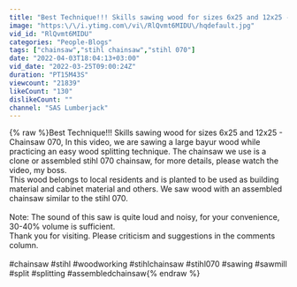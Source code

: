 ```yaml
---
title: "Best Technique!!! Skills sawing wood for sizes 6x25 and 12x25 - Chainsaw 070"
image: "https:\/\/i.ytimg.com\/vi\/RlQvmt6MIDU\/hqdefault.jpg"
vid_id: "RlQvmt6MIDU"
categories: "People-Blogs"
tags: ["chainsaw","stihl chainsaw","stihl 070"]
date: "2022-04-03T18:04:13+03:00"
vid_date: "2022-03-25T09:00:24Z"
duration: "PT15M43S"
viewcount: "21839"
likeCount: "130"
dislikeCount: ""
channel: "SAS Lumberjack"
---
```

{% raw %}Best Technique!!! Skills sawing wood for sizes 6x25 and 12x25 - Chainsaw 070, In this video, we are sawing a large bayur wood while practicing an easy wood splitting technique. The chainsaw we use is a clone or assembled stihl 070 chainsaw, for more details, please watch the video, my boss.<br />This wood belongs to local residents and is planted to be used as building material and cabinet material and others. We saw wood with an assembled chainsaw similar to the stihl 070.<br /><br />Note: The sound of this saw is quite loud and noisy, for your convenience, 30-40% volume is sufficient.<br />Thank you for visiting. Please criticism and suggestions in the comments column.<br /><br />#chainsaw #stihl #woodworking #stihlchainsaw #stihl070 #sawing #sawmill #split #splitting #assembledchainsaw{% endraw %}
